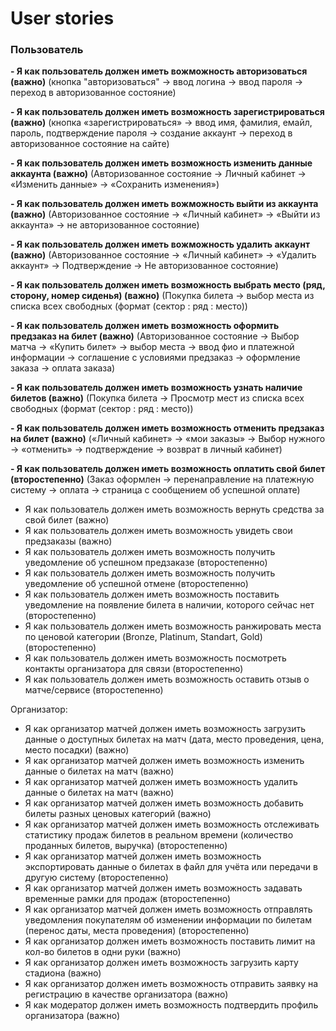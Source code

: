 # User stories

### Пользователь

**- Я как пользователь должен иметь вожможность авторизоваться (важно)** 
(кнопка "авторизоваться" -> ввод логина -> ввод пароля -> переход в авторизованное состояние)

**- Я как пользователь должен иметь возможность зарегистрироваться (важно)** 
(кнопка «зарегистрироваться» -> ввод имя, фамилия, емайл, пароль, подтверждение пароля -> создание аккаунт -> переход в авторизованное состояние на сайте)

**- Я как пользователь должен иметь возможность изменить данные аккаунта (важно)**
(Авторизованное состояние -> Личный кабинет -> «Изменить данные» -> «Сохранить изменения»)

**- Я как пользователь должен иметь вожможность выйти из аккаунта (важно)**
(Авторизованное состояние -> «Личный кабинет» -> «Выйти из аккаунта» -> не авторизованное состояние)

**- Я как пользователь должен иметь вожможность удалить аккаунт (важно)**
(Авторизованное состояние -> «Личный кабинет» -> «Удалить аккаунт» -> Подтверждение -> Не авторизованное состояние)

**- Я как пользователь должен иметь возможность выбрать место (ряд, сторону, номер сиденья) (важно)**
(Покупка билета -> выбор места из списка всех свободных (формат (сектор : ряд : место)) 

**- Я как пользователь должен иметь возможность оформить предзаказ на билет (важно)**
(Авторизованное состояние -> Выбор матча -> «Купить билет» -> выбор места -> 
ввод фио и платежной информации -> соглашение с условиями предзаказ ->
оформление заказа -> оплата заказа)

**- Я как пользователь должен иметь возможность узнать наличие билетов (важно)**
(Покупка билета -> Просмотр мест из списка всех свободных (формат (сектор : ряд : место)) 

**- Я как пользователь должен иметь возможность отменить предзаказ на билет (важно)**
(«Личный кабинет» -> «мои заказы» -> Выбор нужного -> «отменить» -> подтверждение -> возврат в личный кабинет)

**- Я как пользователь должен иметь возможность оплатить свой билет (второстепенно)**
(Заказ оформлен -> перенаправление на платежную систему -> оплата -> страница с сообщением об успешной оплате)

- Я как пользователь должен иметь возможность вернуть средства за свой билет (важно)
- Я как пользователь должен иметь возможность увидеть свои предзаказы (важно)
- Я как пользователь должен иметь возможность получить уведомление об успешном предзаказе (второстепенно)
- Я как пользователь должен иметь возможность получить уведомление об успешной отмене (второстепенно)
- Я как пользователь должен иметь возможность поставить уведомление на появление билета в наличии, которого сейчас нет (второстепенно)
- Я как пользователь должен иметь возможность ранжировать места по ценовой категории (Bronze, Platinum, Standart, Gold) (второстепенно)
- Я как пользователь должен иметь возможность посмотреть контакты организатора для связи (второстепенно)
- Я как пользователь должен иметь возможность оставить отзыв о матче/сервисе (второстепенно)

Организатор:
- Я как организатор матчей должен иметь возможность загрузить данные о доступных билетах на матч (дата, место проведения, цена, место посадки) (важно)
- Я как организатор матчей должен иметь возможность изменить данные о билетах на матч (важно)
- Я как организатор матчей должен иметь возможность удалить данные о билетах на матч (важно)
- Я как организатор матчей должен иметь возможность добавить билеты разных ценовых категорий (важно)
- Я как организатор матчей должен иметь возможность отслеживать статистику продаж билетов в реальном времени (количество проданных билетов, выручка) (второстепенно)
- Я как организатор матчей должен иметь возможность экспортировать данные о билетах в файл для учёта или передачи в другую систему (второстепенно)
- Я как организатор матчей должен иметь возможность задавать временные рамки для продаж (второстепенно)
- Я как организатор матчей должен иметь возможность отправлять уведомления покупателям об изменении информации по билетам (перенос даты, места проведения) (второстепенно)
- Я как организатор должен иметь возможность поставить лимит на кол-во билетов в одни руки (важно)
- Я как организатор должен иметь возможность загрузить карту стадиона (важно)
- Я как организатор должен иметь возможность отправить заявку на регистрацию в качестве организатора (важно)
- Я как модератор должен иметь возможность подтвердить профиль организатора (важно)
